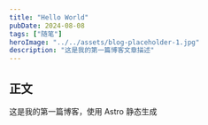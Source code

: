 ```yaml
---
title: "Hello World"
pubDate: 2024-08-08
tags: ["随笔"]
heroImage: "../../assets/blog-placeholder-1.jpg"
description: "这是我的第一篇博客文章描述"
---
```


## 正文

这是我的第一篇博客，使用 Astro 静态生成
